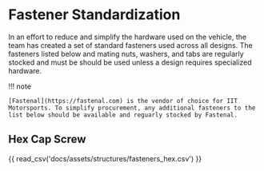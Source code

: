 # Fastener Standardization

In an effort to reduce and simplify the hardware used on the vehicle, the team has created a set of standard fasteners used across all designs. The fasteners listed below and mating nuts, washers, and tabs are regularly stocked and must be should be used unless a design requires specialized hardware.

!!! note

    [Fastenal](https://fastenal.com) is the vendor of choice for IIT Motorsports. To simplify procurement, any additional fasteners to the list below should be available and reguarly stocked by Fastenal.

## Hex Cap Screw
{{ read_csv('docs/assets/structures/fasteners_hex.csv') }}
